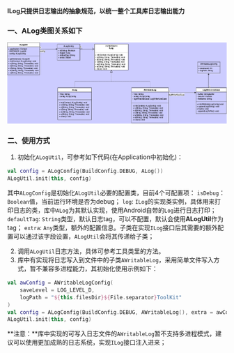 **ILog只提供日志输出的抽象规范，以统一整个工具库日志输出能力**

### 一、ALog类图关系如下

![alog类图](../../images/ALog相关类图.png)

### 二、使用方式

1. 初始化`ALogUtil`，可参考如下代码(在Application中初始化)：

```kotlin
val config = ALogConfig(BuildConfig.DEBUG, ALog())
ALogUtil.init(this, config)
```

其中`ALogConfig`是初始化`ALogUtil`必要的配置类，目前4个可配置项：
`isDebug`：`Boolean`值，当前运行环境是否为debug；
`log`: `ILog`的实现类实例，具体用来打印日志的类，库中`ALog`为其默认实现，使用Android自带的`Log`进行日志打印；
`defaultTag`: `String`类型，默认日志tag，可以不配置，默认会使用**ALogUtil**作为tag；
`extra`: `Any`类型，额外的配置信息。子类在实现`ILog`接口后其需要的额外配置可以通过该字段设置，`ALogUtil`会将其传递给子类；

2. 调用`ALogUtil`日志方法，具体可参考工具类里的方法。
3. 库中有实现将日志写入到文件中的子类`AWritableLog`，采用简单文件写入方式，暂不兼容多进程能力，其初始化使用示例如下：

```kotlin
val awConfig = AWritableLogConfig(
    saveLevel = LOG_LEVEL_D,
    logPath = "${this.filesDir}${File.separator}ToolKit"
)
val config = ALogConfig(BuildConfig.DEBUG, AWritableLog(), extra = awConfig)
ALogUtil.init(this, config)
```

**注意：**库中实现的可写入日志文件的`AWritableLog`暂不支持多进程模式，建议可以使用更加成熟的日志系统，实现`ILog`接口注入进来；